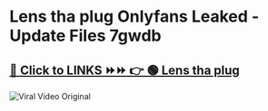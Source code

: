 
 # Lens tha plug Onlyfans Leaked - Update Files 7gwdb

## <h2><a href="https://clipsfans.com/Lens_tha_plug&ref=git">🔗 Click to LINKS ⏩⏩ 👉 🟢 Lens tha plug </a></h2>

<a href="https://clipsfans.com/Lens_tha_plug&ref=git" rel="nofollow" data-target="animated-image.originalLink"><img src="https://i.ibb.co.com/xMMVF88/686577567.gif" alt="Viral Video Original" style="max-width: 100%; display: inline-block;" data-target="animated-image.originalImage"></a>

